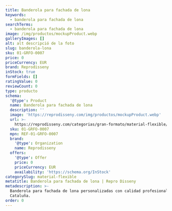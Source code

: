 ```yaml
---
title: Banderola para fachada de lona
keywords:
  - banderola para fachada de lona
searchTerms:
  - banderola para fachada de lona
image: /img/productos/mockupProduct.webp
galleryImages: []
alt: alt descripció de la foto
slug: banderola-lona
sku: 01-GRFO-0007
price: 0
priceCurrency: EUR
brand: Reprodisseny
inStock: true
formFields: []
ratingValue: 0
reviewCount: 0
type: producto
schema:
  '@type': Product
  name: Banderola para fachada de lona
  description: ''
  image: 'https://reprodisseny.com/img/productos/mockupProduct.webp'
  url: >-
    https://reprodisseny.com/categorias/gran-formato/material-flexible/banderola-lona
  sku: 01-GRFO-0007
  mpn: REF-01-GRFO-0007
  brand:
    '@type': Organization
    name: Reprodisseny
  offers:
    '@type': Offer
    price: 0
    priceCurrency: EUR
    availability: 'https://schema.org/InStock'
categorySlug: material-flexible
metatitle: Banderola para fachada de lona | Repro Disseny
metadescription: >-
  Banderola para fachada de lona personalizadas con calidad profesional en
  Cataluña.
order: 0
---
```


